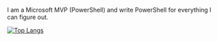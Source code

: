 I am a Microsoft MVP (PowerShell) and write PowerShell for everything I can figure out.

[![Top Langs](https://github-readme-stats.vercel.app/api/top-langs/?username=wsmelton&layout=compact)](https://github.com/anuraghazra/github-readme-stats)
